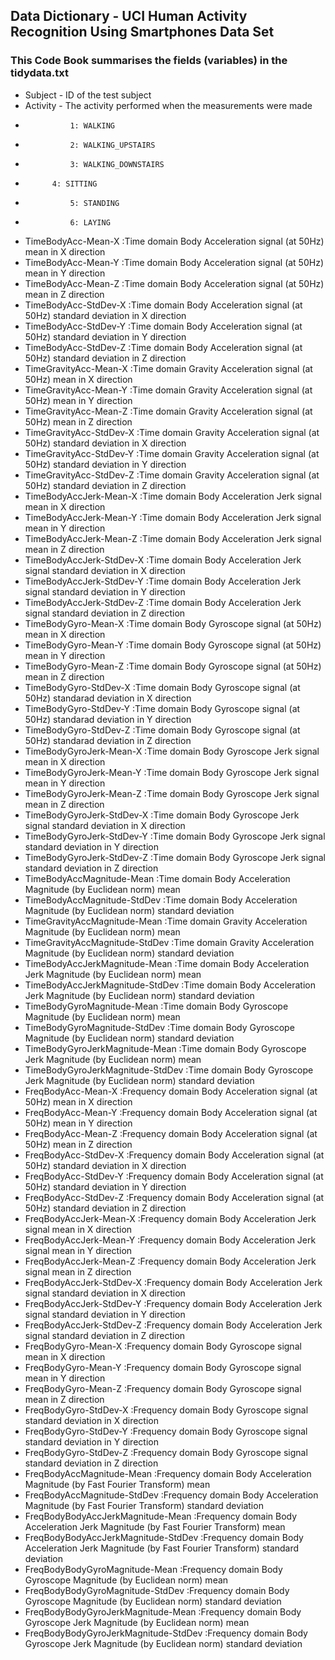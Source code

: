 ## Data Dictionary - UCI Human Activity Recognition Using Smartphones Data Set

### This Code Book summarises the fields (variables) in the tidydata.txt

* Subject - ID of the test subject
* Activity - The activity performed when the measurements were made
*				1: WALKING
*				2: WALKING_UPSTAIRS
*				3: WALKING_DOWNSTAIRS
* 			4: SITTING
*				5: STANDING
*				6: LAYING
* TimeBodyAcc-Mean-X          :Time domain Body Acceleration signal (at 50Hz) mean in X direction 
* TimeBodyAcc-Mean-Y          :Time domain Body Acceleration signal (at 50Hz) mean in Y direction
* TimeBodyAcc-Mean-Z          :Time domain Body Acceleration signal (at 50Hz) mean in Z direction
* TimeBodyAcc-StdDev-X        :Time domain Body Acceleration signal (at 50Hz) standard deviation in X direction
* TimeBodyAcc-StdDev-Y        :Time domain Body Acceleration signal (at 50Hz) standard deviation in Y direction
* TimeBodyAcc-StdDev-Z        :Time domain Body Acceleration signal (at 50Hz) standard deviation in Z direction
* TimeGravityAcc-Mean-X       :Time domain Gravity Acceleration signal (at 50Hz) mean in X direction
* TimeGravityAcc-Mean-Y       :Time domain Gravity Acceleration signal (at 50Hz) mean in Y direction
* TimeGravityAcc-Mean-Z       :Time domain Gravity Acceleration signal (at 50Hz) mean in Z direction
* TimeGravityAcc-StdDev-X     :Time domain Gravity Acceleration signal (at 50Hz) standard deviation in X direction
* TimeGravityAcc-StdDev-Y     :Time domain Gravity Acceleration signal (at 50Hz) standard deviation in Y direction
* TimeGravityAcc-StdDev-Z     :Time domain Gravity Acceleration signal (at 50Hz) standard deviation in Z direction
* TimeBodyAccJerk-Mean-X      :Time domain Body Acceleration Jerk signal mean in X direction
* TimeBodyAccJerk-Mean-Y      :Time domain Body Acceleration Jerk signal mean in Y direction
* TimeBodyAccJerk-Mean-Z      :Time domain Body Acceleration Jerk signal mean in Z direction
* TimeBodyAccJerk-StdDev-X    :Time domain Body Acceleration Jerk signal standard deviation in X direction
* TimeBodyAccJerk-StdDev-Y    :Time domain Body Acceleration Jerk signal standard deviation in Y direction
* TimeBodyAccJerk-StdDev-Z    :Time domain Body Acceleration Jerk signal standard deviation in Z direction
* TimeBodyGyro-Mean-X         :Time domain Body Gyroscope signal (at 50Hz) mean in X direction 
* TimeBodyGyro-Mean-Y         :Time domain Body Gyroscope signal (at 50Hz) mean in Y direction 
* TimeBodyGyro-Mean-Z         :Time domain Body Gyroscope signal (at 50Hz) mean in Z direction 
* TimeBodyGyro-StdDev-X       :Time domain Body Gyroscope signal (at 50Hz) standarad deviation in X direction
* TimeBodyGyro-StdDev-Y       :Time domain Body Gyroscope signal (at 50Hz) standarad deviation in Y direction
* TimeBodyGyro-StdDev-Z       :Time domain Body Gyroscope signal (at 50Hz) standarad deviation in Z direction
* TimeBodyGyroJerk-Mean-X     :Time domain Body Gyroscope Jerk signal mean in X direction
* TimeBodyGyroJerk-Mean-Y     :Time domain Body Gyroscope Jerk signal mean in Y direction
* TimeBodyGyroJerk-Mean-Z     :Time domain Body Gyroscope Jerk signal mean in Z direction
* TimeBodyGyroJerk-StdDev-X   :Time domain Body Gyroscope Jerk signal standard deviation in X direction
* TimeBodyGyroJerk-StdDev-Y   :Time domain Body Gyroscope Jerk signal standard deviation in Y direction
* TimeBodyGyroJerk-StdDev-Z   :Time domain Body Gyroscope Jerk signal standard deviation in Z direction
* TimeBodyAccMagnitude-Mean   :Time domain Body Acceleration Magnitude (by Euclidean norm) mean
* TimeBodyAccMagnitude-StdDev :Time domain Body Acceleration Magnitude (by Euclidean norm) standard deviation
* TimeGravityAccMagnitude-Mean  :Time domain Gravity Acceleration Magnitude (by Euclidean norm) mean
* TimeGravityAccMagnitude-StdDev :Time domain Gravity Acceleration Magnitude (by Euclidean norm) standard deviation
* TimeBodyAccJerkMagnitude-Mean :Time domain Body Acceleration Jerk Magnitude (by Euclidean norm) mean
* TimeBodyAccJerkMagnitude-StdDev :Time domain Body Acceleration Jerk Magnitude (by Euclidean norm) standard deviation
* TimeBodyGyroMagnitude-Mean :Time domain Body Gyroscope Magnitude (by Euclidean norm) mean
* TimeBodyGyroMagnitude-StdDev  :Time domain Body Gyroscope Magnitude (by Euclidean norm) standard deviation
* TimeBodyGyroJerkMagnitude-Mean  :Time domain Body Gyroscope Jerk Magnitude (by Euclidean norm) mean
* TimeBodyGyroJerkMagnitude-StdDev   :Time domain Body Gyroscope Jerk Magnitude (by Euclidean norm) standard deviation
* FreqBodyAcc-Mean-X         :Frequency domain Body Acceleration signal (at 50Hz) mean in X direction
* FreqBodyAcc-Mean-Y         :Frequency domain Body Acceleration signal (at 50Hz) mean in Y direction
* FreqBodyAcc-Mean-Z         :Frequency domain Body Acceleration signal (at 50Hz) mean in Z direction
* FreqBodyAcc-StdDev-X       :Frequency domain Body Acceleration signal (at 50Hz) standard deviation in X direction
* FreqBodyAcc-StdDev-Y       :Frequency domain Body Acceleration signal (at 50Hz) standard deviation in Y direction
* FreqBodyAcc-StdDev-Z       :Frequency domain Body Acceleration signal (at 50Hz) standard deviation in Z direction
* FreqBodyAccJerk-Mean-X     :Frequency domain Body Acceleration Jerk signal mean in X direction
* FreqBodyAccJerk-Mean-Y    :Frequency domain Body Acceleration Jerk signal mean in Y direction
* FreqBodyAccJerk-Mean-Z    :Frequency domain Body Acceleration Jerk signal mean in Z direction
* FreqBodyAccJerk-StdDev-X    :Frequency domain Body Acceleration Jerk signal standard deviation in X direction
* FreqBodyAccJerk-StdDev-Y    :Frequency domain Body Acceleration Jerk signal standard deviation in Y direction
* FreqBodyAccJerk-StdDev-Z    :Frequency domain Body Acceleration Jerk signal standard deviation in Z direction
* FreqBodyGyro-Mean-X    :Frequency domain Body Gyroscope signal mean in X direction
* FreqBodyGyro-Mean-Y    :Frequency domain Body Gyroscope signal mean in Y direction
* FreqBodyGyro-Mean-Z    :Frequency domain Body Gyroscope signal mean in Z direction
* FreqBodyGyro-StdDev-X    :Frequency domain Body Gyroscope signal standard deviation in X direction
* FreqBodyGyro-StdDev-Y :Frequency domain Body Gyroscope signal standard deviation in Y direction
* FreqBodyGyro-StdDev-Z :Frequency domain Body Gyroscope signal standard deviation in Z direction
* FreqBodyAccMagnitude-Mean     :Frequency domain Body Acceleration Magnitude (by Fast Fourier Transform) mean
* FreqBodyAccMagnitude-StdDev     :Frequency domain Body Acceleration Magnitude (by Fast Fourier Transform) standard deviation
* FreqBodyBodyAccJerkMagnitude-Mean     :Frequency domain Body Acceleration Jerk Magnitude (by Fast Fourier Transform) mean
* FreqBodyBodyAccJerkMagnitude-StdDev     :Frequency domain Body Acceleration Jerk Magnitude (by Fast Fourier Transform) standard deviation
* FreqBodyBodyGyroMagnitude-Mean     :Frequency domain Body Gyroscope Magnitude (by Euclidean norm) mean
* FreqBodyBodyGyroMagnitude-StdDev      :Frequency domain Body Gyroscope Magnitude (by Euclidean norm) standard deviation
* FreqBodyBodyGyroJerkMagnitude-Mean      :Frequency domain Body Gyroscope Jerk Magnitude (by Euclidean norm) mean
* FreqBodyBodyGyroJerkMagnitude-StdDev     :Frequency domain Body Gyroscope Jerk Magnitude (by Euclidean norm) standard deviation
